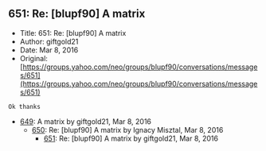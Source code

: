 ## 651: Re: [blupf90] A matrix

- Title: 651: Re: [blupf90] A matrix
- Author: giftgold21
- Date: Mar 8, 2016
- Original: [https://groups.yahoo.com/neo/groups/blupf90/conversations/messages/651](https://groups.yahoo.com/neo/groups/blupf90/conversations/messages/651)

```
Ok thanks
```

- [649](0649.md): A matrix by giftgold21, Mar 8, 2016
    - [650](0650.md): Re: [blupf90] A matrix by Ignacy Misztal, Mar 8, 2016
        - [651](0651.md): Re: [blupf90] A matrix by giftgold21, Mar 8, 2016
